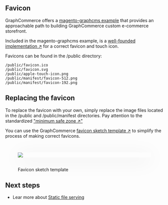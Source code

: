 ## Favicon

GraphCommerce offers a
[magento-graphcms example](../getting-started/overview.md) that provides an
approachable path to building GraphCommerce custom e-commerce storefront.

Included in the magento-graphcms example, is a
[well-founded implementation ↗](<(https://medium.com/web-dev-survey-from-kyoto/favicon-nightmare-how-to-maintain-sanity-7628bfc39918)>)
for a correct favicon and touch icon.

Favicons can be found in the /public directory:

```
/public/favicon.ico
/public/favicon.svg
/public/apple-touch-icon.png
/public/manifest/favicon-512.png
/public/manifest/favicon-192.png
```

## Replacing the favicon

To replace the favicon with your own, simply replace the image files located in
the /public and /public/manifest directories. Pay attention to the standardized
["minimum safe zone ↗"](https://web.dev/maskable-icon/?utm_source=devtools#are-my-current-icons-ready)

You can use the GraphCommerce
[favicon sketch template ↗](https://drive.google.com/file/d/1tKiU54TgLd_sbd0tArpaqYdD9VYiYwwt/view?usp=sharing)
to simplify the process of making correct favicons.

<figure>
 <img src="https://cdn-std.droplr.net/files/acc_857465/8wbzEN" style="min-width:100%; aspect-ratio: 16:9; box-shadow: 0 10px 60px 0 rgba(0,0,0,0.10); margin: 30px 0"/>
 <figcaption>Favicon sketch template</figcaption>
</figure>

## Next steps

- Lear more about [Static file serving](../framework/static-file-serving.md)
